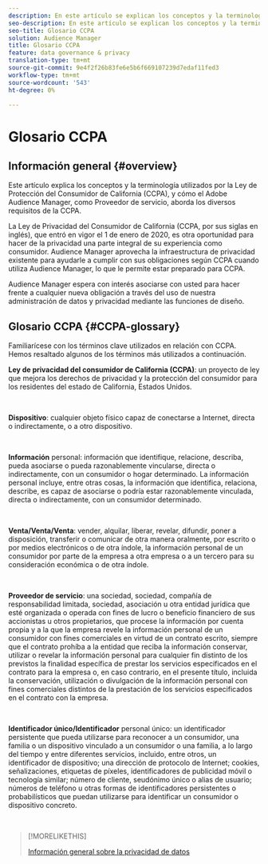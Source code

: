 ```yaml
---
description: En este artículo se explican los conceptos y la terminología utilizados por la Ley de Protección del Consumidor de California (CCPA) y cómo el Adobe Audience Manager aborda los distintos requisitos de la CCPA.
seo-description: En este artículo se explican los conceptos y la terminología utilizados por la Ley de Protección del Consumidor de California (CCPA) y cómo el Adobe Audience Manager aborda los distintos requisitos de la CCPA.
seo-title: Glosario CCPA
solution: Audience Manager
title: Glosario CCPA
feature: data governance & privacy
translation-type: tm+mt
source-git-commit: 9e4f2f26b83fe6e5b6f669107239d7edaf11fed3
workflow-type: tm+mt
source-wordcount: '543'
ht-degree: 0%

---
```



# Glosario CCPA

## Información general {#overview}

Este artículo explica los conceptos y la terminología utilizados por la Ley de Protección del Consumidor de California (CCPA), y cómo el Adobe Audience Manager, como Proveedor de servicio, aborda los diversos requisitos de la CCPA.

La Ley de Privacidad del Consumidor de California (CCPA, por sus siglas en inglés), que entró en vigor el 1 de enero de 2020, es otra oportunidad para hacer de la privacidad una parte integral de su experiencia como consumidor. Audience Manager aprovecha la infraestructura de privacidad existente para ayudarle a cumplir con sus obligaciones según CCPA cuando utiliza Audience Manager, lo que le permite estar preparado para CCPA.

Audience Manager espera con interés asociarse con usted para hacer frente a cualquier nueva obligación a través del uso de nuestra administración de datos y privacidad mediante las funciones de diseño.

## Glosario CCPA {#CCPA-glossary}

Familiarícese con los términos clave utilizados en relación con CCPA. Hemos resaltado algunos de los términos más utilizados a continuación.

**Ley de privacidad del consumidor de California (CCPA)**: un proyecto de ley que mejora los derechos de privacidad y la protección del consumidor para los residentes del estado de California, Estados Unidos.

 

**Dispositivo**: cualquier objeto físico capaz de conectarse a Internet, directa o indirectamente, o a otro dispositivo.

 

**Información** personal: información que identifique, relacione, describa, pueda asociarse o pueda razonablemente vincularse, directa o indirectamente, con un consumidor o hogar determinado. La información personal incluye, entre otras cosas, la información que identifica, relaciona, describe, es capaz de asociarse o podría estar razonablemente vinculada, directa o indirectamente, con un consumidor determinado.

 

**Venta/Venta/Venta**: vender, alquilar, liberar, revelar, difundir, poner a disposición, transferir o comunicar de otra manera oralmente, por escrito o por medios electrónicos o de otra índole, la información personal de un consumidor por parte de la empresa a otra empresa o a un tercero para su consideración económica o de otra índole.

 

**Proveedor de servicio**: una sociedad, sociedad, compañía de responsabilidad limitada, sociedad, asociación u otra entidad jurídica que esté organizada o operada con fines de lucro o beneficio financiero de sus accionistas u otros propietarios, que procese la información por cuenta propia y a la que la empresa revele la información personal de un consumidor con fines comerciales en virtud de un contrato escrito, siempre que el contrato prohíba a la entidad que reciba la información conservar, utilizar o revelar la información personal para cualquier fin distinto de los previstos la finalidad específica de prestar los servicios especificados en el contrato para la empresa o, en caso contrario, en el presente título, incluida la conservación, utilización o divulgación de la información personal con fines comerciales distintos de la prestación de los servicios especificados en el contrato con la empresa.

 

**Identificador único/Identificador** personal único: un identificador persistente que pueda utilizarse para reconocer a un consumidor, una familia o un dispositivo vinculado a un consumidor o una familia, a lo largo del tiempo y entre diferentes servicios, incluido, entre otros, un identificador de dispositivo; una dirección de protocolo de Internet; cookies, señalizaciones, etiquetas de píxeles, identificadores de publicidad móvil o tecnología similar; número de cliente, seudónimo único o alias de usuario; números de teléfono u otras formas de identificadores persistentes o probabilísticos que puedan utilizarse para identificar un consumidor o dispositivo concreto.

 

>[!MORELIKETHIS]
>
>[Información general sobre la privacidad de datos](/help/using/overview/data-security-and-privacy/data-privacy.md)

